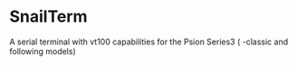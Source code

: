 # SnailTerm
A serial terminal with vt100 capabilities for the Psion Series3 ( -classic and following models)

